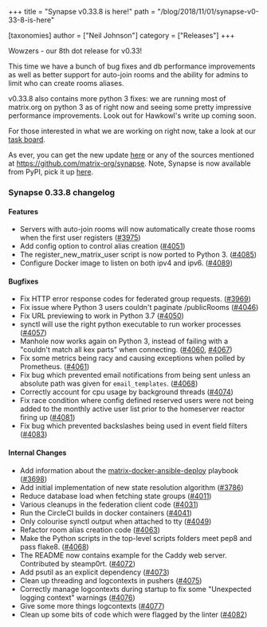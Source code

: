 +++
title = "Synapse v0.33.8 is here!"
path = "/blog/2018/11/01/synapse-v0-33-8-is-here"

[taxonomies]
author = ["Neil Johnson"]
category = ["Releases"]
+++

Wowzers - our 8th dot release for v0.33!

This time we have a bunch of bug fixes and db performance improvements as well as better support for auto-join rooms and the ability for admins to limit who can create rooms aliases.

v0.33.8 also contains more python 3 fixes: we are running most of matrix.org on python 3 as of right now and seeing some pretty impressive performance improvements. Look out for Hawkowl's write up coming soon.

For those interested in what we are working on right now, take a look at our <a href="https://github.com/orgs/matrix-org/projects/2">task board</a>.

As ever, you can get the new update <a href="https://github.com/matrix-org/synapse/releases/tag/v0.33.8">here</a> or any of the sources mentioned at <a href="https://github.com/matrix-org/synapse">https://github.com/matrix-org/synapse</a>. Note, Synapse is now available from PyPI, pick it up <a href="https://pypi.org/project/matrix-synapse/">here</a>.

<h3>Synapse 0.33.8 changelog</h3>

#### Features

<ul>
 	<li>Servers with auto-join rooms will now automatically create those rooms when the first user registers (<a href="https://github.com/matrix-org/synapse/issues/3975" data-hovercard-type="pull_request" data-hovercard-url="/matrix-org/synapse/pull/3975/hovercard" aria-describedby="hovercard-aria-description">#3975</a>)</li>
 	<li>Add config option to control alias creation (<a href="https://github.com/matrix-org/synapse/issues/4051" data-hovercard-type="pull_request" data-hovercard-url="/matrix-org/synapse/pull/4051/hovercard" aria-describedby="hovercard-aria-description">#4051</a>)</li>
 	<li>The register_new_matrix_user script is now ported to Python 3. (<a href="https://github.com/matrix-org/synapse/issues/4085" data-hovercard-type="pull_request" data-hovercard-url="/matrix-org/synapse/pull/4085/hovercard" aria-describedby="hovercard-aria-description">#4085</a>)</li>
 	<li>Configure Docker image to listen on both ipv4 and ipv6. (<a href="https://github.com/matrix-org/synapse/issues/4089" data-hovercard-type="pull_request" data-hovercard-url="/matrix-org/synapse/pull/4089/hovercard" aria-describedby="hovercard-aria-description">#4089</a>)</li>
</ul>

#### Bugfixes

<ul>
 	<li>Fix HTTP error response codes for federated group requests. (<a href="https://github.com/matrix-org/synapse/issues/3969" data-hovercard-type="pull_request" data-hovercard-url="/matrix-org/synapse/pull/3969/hovercard" aria-describedby="hovercard-aria-description">#3969</a>)</li>
 	<li>Fix issue where Python 3 users couldn't paginate /publicRooms (<a href="https://github.com/matrix-org/synapse/issues/4046" data-hovercard-type="pull_request" data-hovercard-url="/matrix-org/synapse/pull/4046/hovercard" aria-describedby="hovercard-aria-description">#4046</a>)</li>
 	<li>Fix URL previewing to work in Python 3.7 (<a href="https://github.com/matrix-org/synapse/issues/4050" data-hovercard-type="pull_request" data-hovercard-url="/matrix-org/synapse/pull/4050/hovercard" aria-describedby="hovercard-aria-description">#4050</a>)</li>
 	<li>synctl will use the right python executable to run worker processes (<a href="https://github.com/matrix-org/synapse/issues/4057" data-hovercard-type="pull_request" data-hovercard-url="/matrix-org/synapse/pull/4057/hovercard" aria-describedby="hovercard-aria-description">#4057</a>)</li>
 	<li>Manhole now works again on Python 3, instead of failing with a "couldn't match all kex parts" when connecting. (<a href="https://github.com/matrix-org/synapse/issues/4060" data-hovercard-type="pull_request" data-hovercard-url="/matrix-org/synapse/pull/4060/hovercard" aria-describedby="hovercard-aria-description">#4060</a>, <a href="https://github.com/matrix-org/synapse/issues/4067" data-hovercard-type="pull_request" data-hovercard-url="/matrix-org/synapse/pull/4067/hovercard" aria-describedby="hovercard-aria-description">#4067</a>)</li>
 	<li>Fix some metrics being racy and causing exceptions when polled by Prometheus. (<a href="https://github.com/matrix-org/synapse/issues/4061" data-hovercard-type="pull_request" data-hovercard-url="/matrix-org/synapse/pull/4061/hovercard" aria-describedby="hovercard-aria-description">#4061</a>)</li>
 	<li>Fix bug which prevented email notifications from being sent unless an absolute path was given for <code>email_templates</code>. (<a href="https://github.com/matrix-org/synapse/issues/4068" data-hovercard-type="pull_request" data-hovercard-url="/matrix-org/synapse/pull/4068/hovercard" aria-describedby="hovercard-aria-description">#4068</a>)</li>
 	<li>Correctly account for cpu usage by background threads (<a href="https://github.com/matrix-org/synapse/issues/4074" data-hovercard-type="pull_request" data-hovercard-url="/matrix-org/synapse/pull/4074/hovercard" aria-describedby="hovercard-aria-description">#4074</a>)</li>
 	<li>Fix race condition where config defined reserved users were not being added to
the monthly active user list prior to the homeserver reactor firing up (<a href="https://github.com/matrix-org/synapse/issues/4081" data-hovercard-type="pull_request" data-hovercard-url="/matrix-org/synapse/pull/4081/hovercard" aria-describedby="hovercard-aria-description">#4081</a>)</li>
 	<li>Fix bug which prevented backslashes being used in event field filters (<a href="https://github.com/matrix-org/synapse/issues/4083" data-hovercard-type="pull_request" data-hovercard-url="/matrix-org/synapse/pull/4083/hovercard" aria-describedby="hovercard-aria-description">#4083</a>)</li>
</ul>

#### Internal Changes

<ul>
 	<li>Add information about the <a href="https://github.com/spantaleev/matrix-docker-ansible-deploy">matrix-docker-ansible-deploy</a> playbook (<a href="https://github.com/matrix-org/synapse/issues/3698" data-hovercard-type="pull_request" data-hovercard-url="/matrix-org/synapse/pull/3698/hovercard" aria-describedby="hovercard-aria-description">#3698</a>)</li>
 	<li>Add initial implementation of new state resolution algorithm (<a href="https://github.com/matrix-org/synapse/issues/3786" data-hovercard-type="pull_request" data-hovercard-url="/matrix-org/synapse/pull/3786/hovercard" aria-describedby="hovercard-aria-description">#3786</a>)</li>
 	<li>Reduce database load when fetching state groups (<a href="https://github.com/matrix-org/synapse/issues/4011" data-hovercard-type="pull_request" data-hovercard-url="/matrix-org/synapse/pull/4011/hovercard" aria-describedby="hovercard-aria-description">#4011</a>)</li>
 	<li>Various cleanups in the federation client code (<a href="https://github.com/matrix-org/synapse/issues/4031" data-hovercard-type="pull_request" data-hovercard-url="/matrix-org/synapse/pull/4031/hovercard" aria-describedby="hovercard-aria-description">#4031</a>)</li>
 	<li>Run the CircleCI builds in docker containers (<a href="https://github.com/matrix-org/synapse/issues/4041" data-hovercard-type="pull_request" data-hovercard-url="/matrix-org/synapse/pull/4041/hovercard" aria-describedby="hovercard-aria-description">#4041</a>)</li>
 	<li>Only colourise synctl output when attached to tty (<a href="https://github.com/matrix-org/synapse/issues/4049" data-hovercard-type="pull_request" data-hovercard-url="/matrix-org/synapse/pull/4049/hovercard" aria-describedby="hovercard-aria-description">#4049</a>)</li>
 	<li>Refactor room alias creation code (<a href="https://github.com/matrix-org/synapse/issues/4063" data-hovercard-type="pull_request" data-hovercard-url="/matrix-org/synapse/pull/4063/hovercard" aria-describedby="hovercard-aria-description">#4063</a>)</li>
 	<li>Make the Python scripts in the top-level scripts folders meet pep8 and pass flake8. (<a href="https://github.com/matrix-org/synapse/issues/4068" data-hovercard-type="pull_request" data-hovercard-url="/matrix-org/synapse/pull/4068/hovercard" aria-describedby="hovercard-aria-description">#4068</a>)</li>
 	<li>The README now contains example for the Caddy web server. Contributed by steamp0rt. (<a href="https://github.com/matrix-org/synapse/issues/4072" data-hovercard-type="pull_request" data-hovercard-url="/matrix-org/synapse/pull/4072/hovercard" aria-describedby="hovercard-aria-description">#4072</a>)</li>
 	<li>Add psutil as an explicit dependency (<a href="https://github.com/matrix-org/synapse/issues/4073" data-hovercard-type="pull_request" data-hovercard-url="/matrix-org/synapse/pull/4073/hovercard" aria-describedby="hovercard-aria-description">#4073</a>)</li>
 	<li>Clean up threading and logcontexts in pushers (<a href="https://github.com/matrix-org/synapse/issues/4075" data-hovercard-type="pull_request" data-hovercard-url="/matrix-org/synapse/pull/4075/hovercard" aria-describedby="hovercard-aria-description">#4075</a>)</li>
 	<li>Correctly manage logcontexts during startup to fix some "Unexpected logging context" warnings (<a href="https://github.com/matrix-org/synapse/issues/4076" data-hovercard-type="pull_request" data-hovercard-url="/matrix-org/synapse/pull/4076/hovercard" aria-describedby="hovercard-aria-description">#4076</a>)</li>
 	<li>Give some more things logcontexts (<a href="https://github.com/matrix-org/synapse/issues/4077" data-hovercard-type="pull_request" data-hovercard-url="/matrix-org/synapse/pull/4077/hovercard" aria-describedby="hovercard-aria-description">#4077</a>)</li>
 	<li>Clean up some bits of code which were flagged by the linter (<a href="https://github.com/matrix-org/synapse/issues/4082" data-hovercard-type="pull_request" data-hovercard-url="/matrix-org/synapse/pull/4082/hovercard" aria-describedby="hovercard-aria-description">#4082</a>)</li>
</ul>
